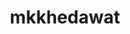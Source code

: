 ---
title: mkkhedawat
github: https://github.com/mkkhedawat
mode: dark
transition: 3s
archetype:
- Code
- Minimalistic
---